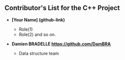 ## Contributor's List for the C++ Project

[comment]: <> (Here is a standard template.)

* **[Your Name] (github-link)**
  * Role(1)
  * Role(2) and so on.
  
* **Damien BRADELLE https://github.com/DamBRA**
  * Data structure team
